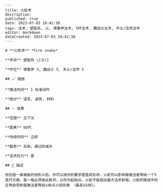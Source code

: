 
    ---
    title: 火蛇术
    description: 
    published: true
    date: 2023-07-03 19:41:38
    tags: 法术, 塑能系, 火, 德鲁伊法术, 5环法术, 魔战士法术, 术士/法师法术
    editor: markdown
    dateCreated: 2023-07-03 19:41:38
    ---

    # **火蛇术** *Fire snake*

    **学派** 塑能系 \[火\] 

    **环位** 德鲁伊 5, 魔战士 5, 术士/法师 5

    ## 🪄 施放

    **施法时间** 1 标准动作

    **成分** 语言, 姿势, 材料

    ## ✨ 效果  

    **范围** 见下文

    **距离** 60尺  

    **持续时间** 立即 

    **豁免** 反射，通过则减半

    **法术抗力** 是

    ## 📖 描述

    你创造一条蜿蜒的线形火焰，你可以按你的要求塑造其形状。火蛇可以影响每施法者等级一个5英尺方格，每一格必须彼此毗邻，以你为起始点。火蛇不能超出最大法术射程。火蛇的路径中的生物会受到每施法者等级1d6点火焰伤害 （最高15d6）。
    